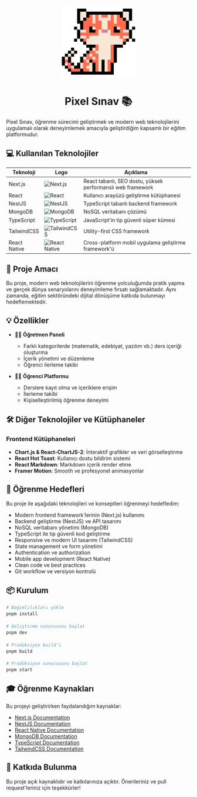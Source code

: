 <div align="center">
  <img src="https://raw.githubusercontent.com/poyrazavsever/PixelSinav-Frontend/refs/heads/master/public/logo/logo.png" alt="Pixel Sınav Logo" width="200">
  <h1>Pixel Sınav 📚</h1>
</div>

Pixel Sınav, öğrenme sürecimi geliştirmek ve modern web teknolojilerini uygulamalı olarak deneyimlemek amacıyla geliştirdiğim kapsamlı bir eğitim platformudur.

## 💻 Kullanılan Teknolojiler

| Teknoloji | Logo | Açıklama |
|-----------|------|----------|
| Next.js | ![Next.js](https://skillicons.dev/icons?i=next) | React tabanlı, SEO dostu, yüksek performanslı web framework |
| React | ![React](https://skillicons.dev/icons?i=react) | Kullanıcı arayüzü geliştirme kütüphanesi |
| NestJS | ![NestJS](https://skillicons.dev/icons?i=nestjs) | TypeScript tabanlı backend framework |
| MongoDB | ![MongoDB](https://skillicons.dev/icons?i=mongodb) | NoSQL veritabanı çözümü |
| TypeScript | ![TypeScript](https://skillicons.dev/icons?i=ts) | JavaScript'in tip güvenli süper kümesi |
| TailwindCSS | ![TailwindCSS](https://skillicons.dev/icons?i=tailwind) | Utility-first CSS framework |
| React Native | ![React Native](https://skillicons.dev/icons?i=react) | Cross-platform mobil uygulama geliştirme framework'ü |

## 🎯 Proje Amacı

Bu proje, modern web teknolojilerini öğrenme yolculuğumda pratik yapma ve gerçek dünya senaryolarını deneyimleme fırsatı sağlamaktadır. Aynı zamanda, eğitim sektöründeki dijital dönüşüme katkıda bulunmayı hedeflemektedir.

## 💡 Özellikler

- 👨‍🏫 **Öğretmen Paneli**
  - Farklı kategorilerde (matematik, edebiyat, yazılım vb.) ders içeriği oluşturma
  - İçerik yönetimi ve düzenleme
  - Öğrenci ilerleme takibi

- 👨‍🎓 **Öğrenci Platformu**
  - Derslere kayıt olma ve içeriklere erişim
  - İlerleme takibi
  - Kişiselleştirilmiş öğrenme deneyimi

## 🛠️ Diğer Teknolojiler ve Kütüphaneler

### Frontend Kütüphaneleri
- **Chart.js & React-ChartJS-2**: İnteraktif grafikler ve veri görselleştirme
- **React Hot Toast**: Kullanıcı dostu bildirim sistemi
- **React Markdown**: Markdown içerik render etme
- **Framer Motion**: Smooth ve profesyonel animasyonlar

## 🚀 Öğrenme Hedefleri

Bu proje ile aşağıdaki teknolojileri ve konseptleri öğrenmeyi hedefledim:

- Modern frontend framework'lerinin (Next.js) kullanımı
- Backend geliştirme (NestJS) ve API tasarımı
- NoSQL veritabanı yönetimi (MongoDB)
- TypeScript ile tip güvenli kod geliştirme
- Responsive ve modern UI tasarımı (TailwindCSS)
- State management ve form yönetimi
- Authentication ve authorization
- Mobile app development (React Native)
- Clean code ve best practices
- Git workflow ve versiyon kontrolü

## 📦 Kurulum

```bash
# Bağımlılıkları yükle
pnpm install

# Geliştirme sunucusunu başlat
pnpm dev

# Prodüksiyon build'i
pnpm build

# Prodüksiyon sunucusunu başlat
pnpm start
```

## 🎓 Öğrenme Kaynakları

Bu projeyi geliştirirken faydalandığım kaynaklar:

- [Next.js Documentation](https://nextjs.org/docs)
- [NestJS Documentation](https://docs.nestjs.com/)
- [React Native Documentation](https://reactnative.dev/docs/getting-started)
- [MongoDB Documentation](https://docs.mongodb.com/)
- [TypeScript Documentation](https://www.typescriptlang.org/docs/)
- [TailwindCSS Documentation](https://tailwindcss.com/docs)

## 🤝 Katkıda Bulunma

Bu proje açık kaynaklıdır ve katkılarınıza açıktır. Önerileriniz ve pull request'leriniz için teşekkürler!